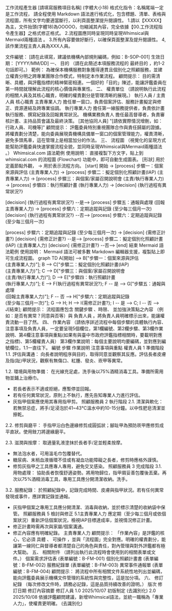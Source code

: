 工作流程產生器
[請填寫服務項目名稱] (字體大小18)
格式化指令：名稱尾端一定是工作流程， 請全程使用 Markdown 語法進行格式化，包含標題、清單、表格與流程圖，所有文字均要適當斷行，以利頁面整潔提升閱讀性。
1.請以【XXXXX】為主，文件抬頭(字體18)為OOOOO，勿縮減其內容，完全依據【00.工作流程指令產生器】之格式修正格式。
2.流程圖應同時呈現同時呈現Whimsical與Mermaid兩種語法 。
3.所有內容要做好斷行，以確保頁面整潔及提升閱讀性。
4,該作業流程主責人員為XXX人員。


文件編號： [請在此填寫，建議依機構內部規則編碼，例如：B-SOP-001]
生效日期： [YYYY/MM/DD]
一、 目的
（請在此簡述本項服務流程的 最終目的 ，約1-2句話即可。）
範例： 為確保本機構服務對象獲得連貫且個別化之照顧服務，並建立權責分明之跨專業團隊合作模式，特制定本作業流程。
顧問提示： 目的需清晰、具體，與評鑑指標的精神緊密相連。一個好的「目的」陳述，能讓評鑑委員在第一時間就理解此流程的核心價值與專業性。
二、 權責單位
（請說明執行此流程的相關人員及其核心職責，明確的權責劃分是管理清晰的展現。）
執行人員 / 主責人員
核心職責
主責專業人力
擔任單一窗口，負責個案評估、服務計畫擬定與修正、資源連結及跨專業協調。
執行專業人力
擔任第一線服務提供者，負責依計畫執行服務、撰寫紀錄及回報異常狀況。
機構業務負責人
擔任最高督導者，負責審核計畫、主持品質會議及最終決策。
[其他協同人員]
"[請依實際情況增刪，如：行政人員、司機等]"
顧問提示： 評鑑委員特別重視團隊合作與責任歸屬的證據。將權責劃分清楚，能向委員展現貴機構具備單一窗口的個案管理能力，權責清晰，避免多頭馬車，這在管理上是相當加分的作法。
三、 流程圖
（視覺化的呈現方式能幫助評鑑委員快速掌握流程全貌，並同時呈現Whimsical與Mermaid兩種語法 。）
Whimsical.com 語法範例
使用說明： 直接複製下方文字，貼上到 whimsical.com 的流程圖 (Flowchart) 功能中，即可自動生成圖表。 [形狀] 用於定義節點外觀， -> 用於表示流程方向。
[start] 開始 -> [process] 步驟一：個案來源與評估 (主責專業人力) -> [process] 步驟二：擬定個別化照顧計畫(IAP) (主責專業人力) -> [process] 步驟三：與個案/家屬召開說明會 (主責/執行專業人力) -> [process] 步驟四：執行照顧計畫 (執行專業人力) -> [decision] {執行過程有異常狀況?}[decision] {執行過程有異常狀況?} --是--> [process] 步驟五：通報與處理 (回報主責專業人力) -> [process] 步驟六：定期追蹤與記錄 (至少每三個月一次)[decision] {執行過程有異常狀況?} --否--> [process] 步驟六：定期追蹤與記錄 (至少每三個月一次)[process] 步驟六：定期追蹤與記錄 (至少每三個月一次) -> [decision] {需修正計畫?}[decision] {需修正計畫?} --是--> [process] 步驟二：擬定個別化照顧計畫(IAP) (主責專業人力)[decision] {需修正計畫?} --否--> [end] 結束
Mermaid 語法範例
使用說明： Mermaid 語法可被多數 Markdown 編輯器支援，複製貼上即可生成流程圖。
graph TD    A[開始] --> B["步驟一：個案來源與評估<br>(主責專業人力)"];    B --> C["步驟二：擬定個別化照顧計畫(IAP)<br>(主責專業人力)"];    C --> D["步驟三：與個案/家屬召開說明會<br>(主責/執行專業人力)"];    D --> E["步驟四：執行照顧計畫<br>(執行專業人力)"];    E --> F{執行過程有異常狀況?};    F -- 是 --> G["步驟五：通報與處理<br>(回報主責專業人力)"];    F -- 否 --> H["步驟六：定期追蹤與記錄<br>(至少每三個月一次)"];    G --> H;    H --> I{需修正計畫?};    I -- 是 --> C;    I -- 否 --> J[結束];
顧問提示： 流程圖應包含 關鍵步驟 、時限、 並加強決策點之內容 （例如：是否有異常？同意與否等）與 負責人員 。將負責人員明確標示出來，能讓權責流動一目了然。
四、 作業內容
（請依序詳述流程中每個步驟的具體執行內容、注意事項及負責人員，一定要呈現5個欄位，第1欄編號、第2欄步驟、第3欄作業說明、第4欄注意事項與重點(如果有與臺中市政府評鑑指標相關時，要載明對應之指標)、第5欄權責人員）
第3欄作業說明：每個主要說明均要編碼，並對應到編號欄位，1.1一直往下。
編號
步驟
作業說明
注意事項與重點
權責人員
1
準備階段
1.1. 評估與溝通：
向長者說明程序與目的，取得同意並觀察其反應。評估長者皮膚及指(趾)甲狀況，觀察有無傷口、紅腫、發炎、崁甲等異常。

1.2. 環境與用物準備：
在光線充足處，洗手後以75%酒精消毒工具。準備所需用物並鋪上治療巾。
- 若長者表示不適或拒絕，應暫停並回報。
- 若有任何異常狀況，原則上不執行，應先告知專業人力進行評估。
- 灰指甲個案應使用其專用指甲剪。
照顧服務員
2
執行階段
2.1. 清潔與軟化：
若無禁忌症，將手/足浸泡於41~43℃溫水中約10-15分鐘。以中性肥皂清潔並擦乾。

2.2. 修剪與磨平：
手指甲沿白色邊緣修剪成圓弧狀；腳趾甲為預防崁甲應修剪成平直狀。使用銼刀將邊緣磨平。

2.3. 滋潤與按摩：
取適量乳液塗抹於長者手/足並輕柔按摩。
- 無法泡水者，可用溫毛巾包覆替代。
- 糖尿病、末梢血液循環不佳或有凝血功能障礙之長者，修剪時應格外謹慎。
- 修剪灰指甲之工具應專人專用，避免交叉感染。
照顧服務員
3
完成階段
3.1. 用物處理：
協助長者恢復舒適姿勢。將用物歸位，指甲屑妥善包覆後丟棄。再次以75%酒精消毒工具，專用工具應分開清潔收納。洗手。

3.2. 服務紀錄：
於照顧紀錄中，記錄完成時間、皮膚與指甲狀況。若有任何異常發現或事件，應詳實記錄並通報。
- 灰指甲個案之專用工具應分開清潔、消毒與收納，並於標示清楚的收納袋中保管。
照顧服務員
5
檢討與修正
5.1主責專業人力 應定期（至少每三個月或依個案狀況）重新評估個案狀況，檢視IAP目標達成率，並視情況修正計畫。
- 修正計畫時需再次與家屬/個案溝通。
- 修正內容應有明確紀錄。
主責專業人力
顧問提示： 「作業內容」是評鑑的核心，它必須 具體 、 可操作 ，並與「流程圖」完全對應。明確的權責劃分，能讓第一線同仁與督導者都清楚自己的角色與責任，對內管理與對外評鑑都有極大幫助。
五、 相關附件
（請列出執行此流程時會使用到的相關表單或文件。）
個案需求評估表 (表單編號：B-FM-001)
個別化照顧計畫書 (表單編號：B-FM-002)
服務紀錄單 (表單編號：B-FM-003)
異常事件通報單 (表單編號：B-FM-004)
顧問提示： 將流程中所有相關文件系統性地列出並編碼，能向評鑑委員展示機構文件管理的系統性與完整性，這是加分項。
六、 修訂紀錄
（每次修改文件時，請務必記錄，這是品質持續改善的證明。）
版次
修訂日期
修訂內容摘要
修訂人員
1.0
2025/10/07
初版制定
(去識別化)
2.0
2025/10/08
依據評鑑顧問建議，新增Whimsical語法，並統一職稱為「專業人力」，使權責更明確。
(去識別化)
